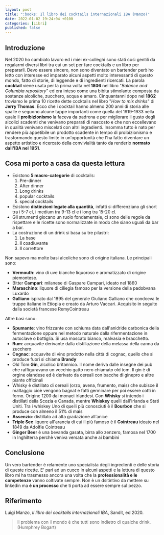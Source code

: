 ```yaml
---
layout: post
title: ":books: Il libro dei cocktails internazionali IBA (Manzo)"
date: 2022-01-02 19:24:04 +0100
categories: [Libri]
published: false
---
```


## Introduzione

Nel 2020 ho cambiato lavoro ed i miei ex-colleghi sono stati così gentili da regalarmi diversi libri tra cui un set per fare cocktails e un libro per prepararli.
Devo essere sincero, non sono diventato un bartender però ho letto con interesse ed imparato alcuni aspetti molto interessanti di questo mondo, fatto di storie, di leggende e di ingredienti ricercati.
La parola **cocktail** viene usata per la prima volta nel **1806** nel libro "_Balance and Columbia repository_" ed era inteso come una bibita stimolante composta da sostanze alcoliche, zucchero, acqua e amaro. Cinquantanni dopo nel **1862** troviamo le prima 10 ricette dette cocktails nel libro "_How to mix drinks_" di **Jerry Thomas**. Ecco che i cocktail hanno almeno 200 anni di storia alle spalle e seguono alcune tappe importanti come quella del 1919-1933 nella quale il **proibizionismo** la faceva da padrona e per migliorare il gusto degli alcolici scadenti che venivano preparati di nascosto e che non eccellevano in qualità venivano miscelati con altri ingradienti.
Insomma tutto è nato per rendere più appetibile un prodotto scadente in tempo di proibizionismo e trasformando questo limite in un'opportunità che l'ha fatto diventare un aspetto artistico e ricercato della convivialità tanto da renderlo **normato dall'IBA nel 1951**.

## Cosa mi porto a casa da questa lettura

- Esistono **5 macro-categorie** di cocktails:
  1. Pre-dinner
  2. After dinner
  3. Long drinks
  4. popular cocktails
  5. special cocktails
- Esistono **distinzioni legate alla quantità**, infatti si differenziano gli short tra i 5-7 cl, i medium tra 9-13 cl e i long tra 15-20 cl.
- Gli strumenti giocano un ruolo fondamentale, ci sono delle regole da rispettare e le ricette sono normalizzate in modo che siano uguali da bar a bar.
- La costruzione di un drink si basa su tre pilastri:
  1. La base
  2. Il coadiuvante
  3. Il correttore

Non sapevo ma molte basi alcoliche sono di origine italiana. Le principali sono:

- **Vermouth**: vino di uve bianche liquoroso e aromatizzato di origine piemontese.
- Bitter **Campari**: milanese di Gaspare Campari, ideato nel 1860
- **Maraschino**: liquore di ciliegia famoso per la versione della padobvana Luxardo
- **Galliano** ispirato dal 1895 del generale Giuliano Galliano che condceva le truppe italiane in Etiopia e creato da Arturo Vaccari. Acquisito in seguito dalla società francese RemyCointreau

Altre basi sono:

- **Spumante**: vino frizzante con schiuma data dall'anidride carbonica della fermentazione oppure nel metodo naturale dalla rifermentazione in autoclave o bottiglia. Si usa moscato bianco, malvasia e bracchetto.
- **Rum**: acquavite derivante dalla distillazione della melassa della canna da zucchero
- **Cognac**: acquavite di vino prodotto nella città di cognac, quello che si produce fuori si chiama **Brandy**
- Old Tom **Gin**, alcolico britannico. Il nome deriva dalle insegne dei pub che raffiguravano un vecchio gatto nero chiamato old tom. Il gin è di orgine olandese ed è derivato da cereali con bacche di ginepro e altre piante officinali
- Whisky è distillato di cereali (orzo, avena, frumento, mais) che subisce il maltaggio cioè vengono bagnat e fatti germinare per poi essere cotti in forno. Origine 1200 dai monaci irlandesi. Con **Whisky** si intendo i distillati della Scozia e Canada, mentre **Whiskey** quelli dall'Irlanda e Stati Uniti. Tra i whiskey Uno di quelli più conosciuti è il **Bourbon** che si produce con almeno il 51% di mais
- **Assenzio**: distillato ad alta gradazione all'anice
- **Triple Sec** liquore all'arancia di cui il più famoso è il **Cointreau** ideato nel 1849 da Adolfie Cointreau
- **Ginger Beer** è una bevanda gasata, birra allo zenzero, famosa nel 1700 in Inghilterra perchè veniva versata anche ai bambini

## Conclusione

Un vero bartender è relamente uno specialista degli ingredienti e delle storia di queste ricette. E' pari ad un cuoco in alcuni aspetti e la lettura di questo libro mi ha trasmesso ancora una volta che la **professionalità e le competenze** vanno coltivate sempre. Non è un dsitintivo da mettere su linkedin ma **è un processo** che ti porta ad essere sempre sul pezzo.

## Riferimento

Luigi Manzo, _Il libro dei cocktails internazionali IBA_, Sandit, ed 2020.

> Il problema con il mondo è che tutti sono indietro di qualche drink. (Humphrey Bogart)
